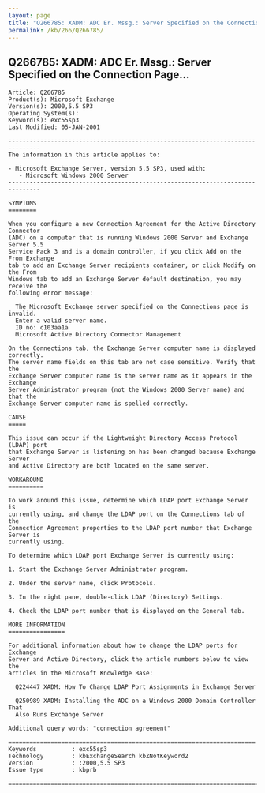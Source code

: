 ```yaml
---
layout: page
title: "Q266785: XADM: ADC Er. Mssg.: Server Specified on the Connection Page..."
permalink: /kb/266/Q266785/
---
```


## Q266785: XADM: ADC Er. Mssg.: Server Specified on the Connection Page...

	Article: Q266785
	Product(s): Microsoft Exchange
	Version(s): 2000,5.5 SP3
	Operating System(s): 
	Keyword(s): exc55sp3
	Last Modified: 05-JAN-2001
	
	-------------------------------------------------------------------------------
	The information in this article applies to:
	
	- Microsoft Exchange Server, version 5.5 SP3, used with:
	   - Microsoft Windows 2000 Server 
	-------------------------------------------------------------------------------
	
	SYMPTOMS
	========
	
	When you configure a new Connection Agreement for the Active Directory Connector
	(ADC) on a computer that is running Windows 2000 Server and Exchange Server 5.5
	Service Pack 3 and is a domain controller, if you click Add on the From Exchange
	tab to add an Exchange Server recipients container, or click Modify on the From
	Windows tab to add an Exchange Server default destination, you may receive the
	following error message:
	
	  The Microsoft Exchange server specified on the Connections page is invalid.
	  Enter a valid server name.
	  ID no: c103aa1a
	  Microsoft Active Directory Connector Management
	
	On the Connections tab, the Exchange Server computer name is displayed correctly.
	The server name fields on this tab are not case sensitive. Verify that the
	Exchange Server computer name is the server name as it appears in the Exchange
	Server Administrator program (not the Windows 2000 Server name) and that the
	Exchange Server computer name is spelled correctly.
	
	CAUSE
	=====
	
	This issue can occur if the Lightweight Directory Access Protocol (LDAP) port
	that Exchange Server is listening on has been changed because Exchange Server
	and Active Directory are both located on the same server.
	
	WORKAROUND
	==========
	
	To work around this issue, determine which LDAP port Exchange Server is
	currently using, and change the LDAP port on the Connections tab of the
	Connection Agreement properties to the LDAP port number that Exchange Server is
	currently using.
	
	To determine which LDAP port Exchange Server is currently using:
	
	1. Start the Exchange Server Administrator program.
	
	2. Under the server name, click Protocols.
	
	3. In the right pane, double-click LDAP (Directory) Settings.
	
	4. Check the LDAP port number that is displayed on the General tab.
	
	MORE INFORMATION
	================
	
	For additional information about how to change the LDAP ports for Exchange
	Server and Active Directory, click the article numbers below to view the
	articles in the Microsoft Knowledge Base:
	
	  Q224447 XADM: How To Change LDAP Port Assignments in Exchange Server
	
	  Q250989 XADM: Installing the ADC on a Windows 2000 Domain Controller That
	  Also Runs Exchange Server
	
	Additional query words: "connection agreement"
	
	======================================================================
	Keywords          : exc55sp3 
	Technology        : kbExchangeSearch kbZNotKeyword2
	Version           : :2000,5.5 SP3
	Issue type        : kbprb
	
	=============================================================================
	
